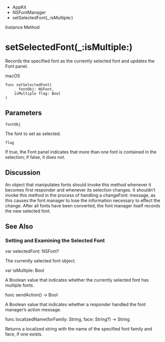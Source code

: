 

- AppKit
- NSFontManager
-  setSelectedFont(\_:isMultiple:) 

Instance Method

# setSelectedFont(\_:isMultiple:)

Records the specified font as the currently selected font and updates the Font panel.

macOS

``` source
func setSelectedFont(
    _ fontObj: NSFont,
    isMultiple flag: Bool
)
```

## Parameters 

`fontObj`  

The font to set as selected.

`flag`  

If true, the Font panel indicates that more than one font is contained in the selection; if false, it does not.

## Discussion

An object that manipulates fonts should invoke this method whenever it becomes first responder and whenever its selection changes. It shouldn’t invoke this method in the process of handling a changeFont: message, as this causes the font manager to lose the information necessary to effect the change. After all fonts have been converted, the font manager itself records the new selected font.

## See Also

### Setting and Examining the Selected Font

var selectedFont: NSFont?

The currently selected font object.

var isMultiple: Bool

A Boolean value that indicates whether the currently selected font has multiple fonts.

func sendAction() -> Bool

A Boolean value that indicates whether a responder handled the font manager’s action message.

func localizedName(forFamily: String, face: String?) -> String

Returns a localized string with the name of the specified font family and face, if one exists.

